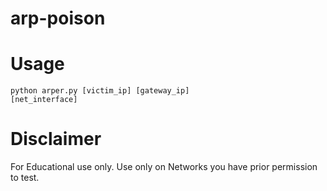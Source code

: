 # arp-poison
# Usage
<code>python arper.py [victim_ip] [gateway_ip] [net_interface]</code>
# Disclaimer
For Educational use only. Use only on Networks you have prior permission to test.
